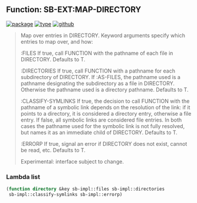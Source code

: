 ## Function: SB-EXT:MAP-DIRECTORY
[![package](https://img.shields.io/badge/Package-SB--EXT-5f9ea0.svg?style=social&colorA=999999)](../) [![type](https://img.shields.io/badge/Type-Function-5f9ea0.svg?style=social&colorA=999999)](../#function) [![github](https://img.shields.io/badge/GitHub-View_the_source-5f9ea0.svg?style=social&colorA=999999&logo=github)](https://github.com/sbcl/sbcl/blob/master/src/code/filesys.lisp/) 

> Map over entries in DIRECTORY. Keyword arguments specify which entries to
> map over, and how:
> 
> :FILES
> If true, call FUNCTION with the pathname of each file in DIRECTORY.
> Defaults to T.
> 
> :DIRECTORIES
> If true, call FUNCTION with a pathname for each subdirectory of DIRECTORY.
> If :AS-FILES, the pathname used is a pathname designating the subdirectory
> as a file in DIRECTORY. Otherwise the pathname used is a directory
> pathname. Defaults to T.
> 
> :CLASSIFY-SYMLINKS
> If true, the decision to call FUNCTION with the pathname of a symbolic link
> depends on the resolution of the link: if it points to a directory, it is
> considered a directory entry, otherwise a file entry. If false, all
> symbolic links are considered file entries. In both cases the pathname used
> for the symbolic link is not fully resolved, but names it as an immediate
> child of DIRECTORY. Defaults to T.
> 
> :ERRORP
> If true, signal an error if DIRECTORY does not exist, cannot be read, etc.
> Defaults to T.
> 
> Experimental: interface subject to change.

### Lambda list
```cl
(function directory &key sb-impl::files sb-impl::directories
 sb-impl::classify-symlinks sb-impl::errorp)
```
